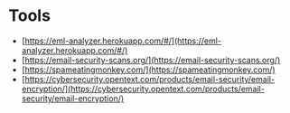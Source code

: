 # Tools

- [https://eml-analyzer.herokuapp.com/#/](https://eml-analyzer.herokuapp.com/#/)
- [https://email-security-scans.org/](https://email-security-scans.org/)
- [https://spameatingmonkey.com/](https://spameatingmonkey.com/)
- [https://cybersecurity.opentext.com/products/email-security/email-encryption/](https://cybersecurity.opentext.com/products/email-security/email-encryption/)